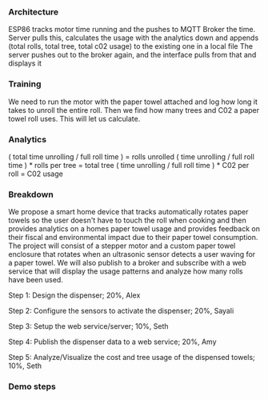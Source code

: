 ### Architecture
ESP86 tracks motor time running and the pushes to MQTT Broker the time.
Server pulls this, calculates the usage with the analytics down and appends (total rolls, total tree, total c02 usage) to the existing one in a local file
The server pushes out to the broker again, and the interface pulls from that and displays it

### Training
We need to run the motor with the paper towel attached and log how long it takes to unroll the entire roll. Then we find how many trees and C02 a paper towel roll uses. This will let us calculate. 

### Analytics
( total time unrolling / full roll time ) = rolls unrolled
( time unrolling / full roll time ) * rolls per tree  = total tree
( time unrolling / full roll time ) * C02 per roll = C02 usage 

### Breakdown

We propose a smart home device that tracks automatically rotates paper towels so the user doesn't have to touch the roll when cooking and then provides analytics on a homes paper towel usage and provides feedback on their fiscal and environmental impact due to their paper towel consumption. The project will consist of a stepper motor and a custom paper towel enclosure that rotates when an ultrasonic sensor  detects a user waving for a paper towel. We will also publish to a broker and subscribe with a web service that will display the usage patterns and analyze how many rolls have been used.

Step 1: Design the dispenser; 20%, Alex

Step 2: Configure the sensors to activate the dispenser; 20%, Sayali

Step 3: Setup the web service/server; 10%, Seth

Step 4: Publish the dispenser data to a web service; 20%, Amy

Step 5: Analyze/Visualize the cost and tree usage of the dispensed towels; 10%, Seth


### Demo steps
